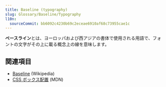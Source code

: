 ```yaml
---
title: Baseline (typography)
slug: Glossary/Baseline/Typography
l10n:
  sourceCommit: bb6092c4230b69c2eceae6910af68c73955cae1c
---
```


**ベースライン**とは、ヨーロッパおよび西アジアの書体で使用される用語で、フォントの文字がその上に載る概念上の線を意味します。

## 関連項目

- [Baseline](<https://en.wikipedia.org/wiki/Baseline_(typography)>) (Wikipedia)
- [CSS ボックス配置](/ja/docs/Web/CSS/CSS_Box_Alignment#types_of_alignment) (MDN)
